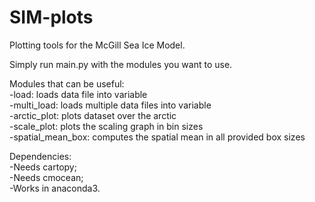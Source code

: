 # SIM-plots
Plotting tools for the McGill Sea Ice Model.

Simply run main.py with the modules you want to use.

Modules that can be useful:<br/>
-load: loads data file into variable<br/>
-multi_load: loads multiple data files into variable<br/>
-arctic_plot: plots dataset over the arctic<br/>
-scale_plot: plots the scaling graph in bin sizes<br/>
-spatial_mean_box: computes the spatial mean in all provided box sizes<br/>

Dependencies:<br/>
-Needs cartopy;<br/>
-Needs cmocean;<br/>
-Works in anaconda3.<br/>
